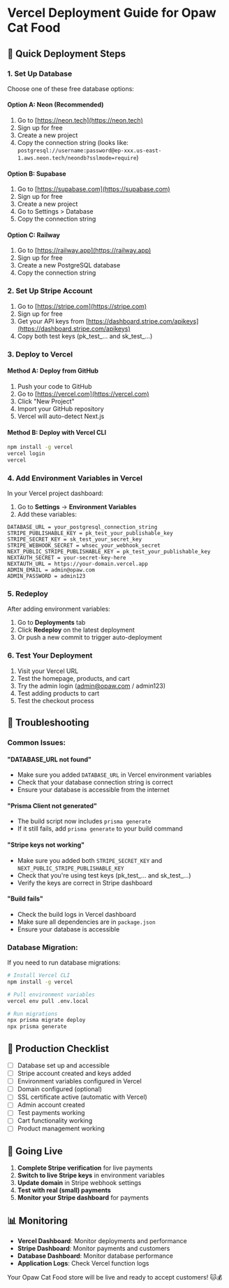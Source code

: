 # Vercel Deployment Guide for Opaw Cat Food

## 🚀 Quick Deployment Steps

### 1. **Set Up Database**
Choose one of these free database options:

#### **Option A: Neon (Recommended)**
1. Go to [https://neon.tech](https://neon.tech)
2. Sign up for free
3. Create a new project
4. Copy the connection string (looks like: `postgresql://username:password@ep-xxx.us-east-1.aws.neon.tech/neondb?sslmode=require`)

#### **Option B: Supabase**
1. Go to [https://supabase.com](https://supabase.com)
2. Sign up for free
3. Create a new project
4. Go to Settings > Database
5. Copy the connection string

#### **Option C: Railway**
1. Go to [https://railway.app](https://railway.app)
2. Sign up for free
3. Create a new PostgreSQL database
4. Copy the connection string

### 2. **Set Up Stripe Account**
1. Go to [https://stripe.com](https://stripe.com)
2. Sign up for free
3. Get your API keys from [https://dashboard.stripe.com/apikeys](https://dashboard.stripe.com/apikeys)
4. Copy both test keys (pk_test_... and sk_test_...)

### 3. **Deploy to Vercel**

#### **Method A: Deploy from GitHub**
1. Push your code to GitHub
2. Go to [https://vercel.com](https://vercel.com)
3. Click "New Project"
4. Import your GitHub repository
5. Vercel will auto-detect Next.js

#### **Method B: Deploy with Vercel CLI**
```bash
npm install -g vercel
vercel login
vercel
```

### 4. **Add Environment Variables in Vercel**

In your Vercel project dashboard:

1. Go to **Settings** → **Environment Variables**
2. Add these variables:

```
DATABASE_URL = your_postgresql_connection_string
STRIPE_PUBLISHABLE_KEY = pk_test_your_publishable_key
STRIPE_SECRET_KEY = sk_test_your_secret_key
STRIPE_WEBHOOK_SECRET = whsec_your_webhook_secret
NEXT_PUBLIC_STRIPE_PUBLISHABLE_KEY = pk_test_your_publishable_key
NEXTAUTH_SECRET = your-secret-key-here
NEXTAUTH_URL = https://your-domain.vercel.app
ADMIN_EMAIL = admin@opaw.com
ADMIN_PASSWORD = admin123
```

### 5. **Redeploy**

After adding environment variables:
1. Go to **Deployments** tab
2. Click **Redeploy** on the latest deployment
3. Or push a new commit to trigger auto-deployment

### 6. **Test Your Deployment**

1. Visit your Vercel URL
2. Test the homepage, products, and cart
3. Try the admin login (admin@opaw.com / admin123)
4. Test adding products to cart
5. Test the checkout process

## 🔧 Troubleshooting

### **Common Issues:**

#### **"DATABASE_URL not found"**
- Make sure you added `DATABASE_URL` in Vercel environment variables
- Check that your database connection string is correct
- Ensure your database is accessible from the internet

#### **"Prisma Client not generated"**
- The build script now includes `prisma generate`
- If it still fails, add `prisma generate` to your build command

#### **"Stripe keys not working"**
- Make sure you added both `STRIPE_SECRET_KEY` and `NEXT_PUBLIC_STRIPE_PUBLISHABLE_KEY`
- Check that you're using test keys (pk_test_... and sk_test_...)
- Verify the keys are correct in Stripe dashboard

#### **"Build fails"**
- Check the build logs in Vercel dashboard
- Make sure all dependencies are in `package.json`
- Ensure your database is accessible

### **Database Migration:**

If you need to run database migrations:

```bash
# Install Vercel CLI
npm install -g vercel

# Pull environment variables
vercel env pull .env.local

# Run migrations
npx prisma migrate deploy
npx prisma generate
```

## 🎯 Production Checklist

- [ ] Database set up and accessible
- [ ] Stripe account created and keys added
- [ ] Environment variables configured in Vercel
- [ ] Domain configured (optional)
- [ ] SSL certificate active (automatic with Vercel)
- [ ] Admin account created
- [ ] Test payments working
- [ ] Cart functionality working
- [ ] Product management working

## 🚀 Going Live

1. **Complete Stripe verification** for live payments
2. **Switch to live Stripe keys** in environment variables
3. **Update domain** in Stripe webhook settings
4. **Test with real (small) payments**
5. **Monitor your Stripe dashboard** for payments

## 📊 Monitoring

- **Vercel Dashboard**: Monitor deployments and performance
- **Stripe Dashboard**: Monitor payments and customers
- **Database Dashboard**: Monitor database performance
- **Application Logs**: Check Vercel function logs

Your Opaw Cat Food store will be live and ready to accept customers! 🐱💰
